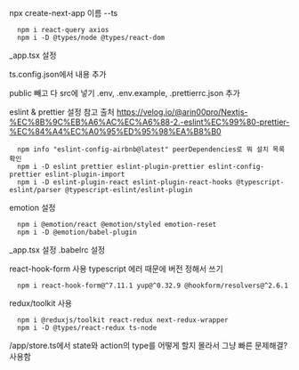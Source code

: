 npx create-next-app 이름 --ts

      npm i react-query axios
      npm i -D @types/node @types/react-dom

\_app.tsx 설정

ts.config.json에서 내용 추가

public 빼고 다 src에 넣기
.env, .env.example, .prettierrc.json 추가

eslint & prettier 설정 참고 출처
https://velog.io/@arin00pro/Nextjs-%EC%8B%9C%EB%A6%AC%EC%A6%88-2.-eslint%EC%99%80-prettier-%EC%84%A4%EC%A0%95%ED%95%98%EA%B8%B0

      npm info "eslint-config-airbnb@latest" peerDependencies로 뭐 설치 목록 확인
      npm i -D eslint prettier eslint-plugin-prettier eslint-config-prettier eslint-plugin-import
      npm i -D eslint-plugin-react eslint-plugin-react-hooks @typescript-eslint/parser @typescript-eslint/eslint-plugin

emotion 설정

      npm i @emotion/react @emotion/styled emotion-reset
      npm i -D @emotion/babel-plugin

\_app.tsx 설정
.babelrc 설정

react-hook-form 사용
typescript 에러 때문에 버전 정해서 쓰기

      npm i react-hook-form@^7.11.1 yup@^0.32.9 @hookform/resolvers@^2.6.1

redux/toolkit 사용

      npm i @reduxjs/toolkit react-redux next-redux-wrapper
      npm i -D @types/react-redux ts-node

/app/store.ts에서 state와 action의 type를 어떻게 할지 몰라서 그냥 빠른 문제해결? 사용함
